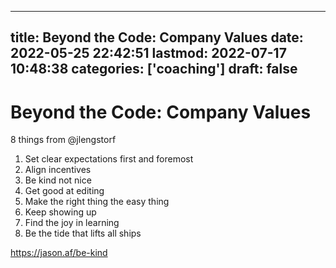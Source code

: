 
---
title: Beyond the Code: Company Values
date: 2022-05-25 22:42:51
lastmod: 2022-07-17 10:48:38
categories: ['coaching']
draft: false
---


# Beyond the Code: Company Values
8 things from @jlengstorf

1. Set clear expectations first and foremost
2. Align incentives
3. Be kind not nice
4. Get good at editing
5. Make the right thing the easy thing
6. Keep showing up
7. Find the joy in learning
8. Be the tide that lifts all ships

https://jason.af/be-kind

<!-- #public #coaching -->

<!-- {BearID:45811529-B2E4-46D0-853C-D172EF6737CF-49872-0000101D0703A5F1} -->
